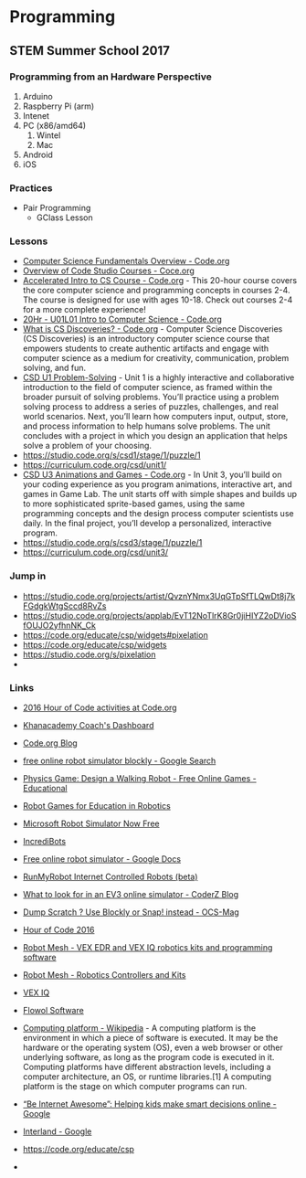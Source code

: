 # Programming
## STEM Summer School 2017
### Programming from an Hardware Perspective
1. Arduino
2. Raspberry Pi (arm)
3. Intenet
4. PC (x86/amd64)
   1. Wintel
   2. Mac
5. Android
6. iOS

### Practices
- Pair Programming
  - GClass Lesson
  
### Lessons
- [Computer Science Fundamentals Overview - Code.org](https://code.org/educate/curriculum/elementary-school)
- [Overview of Code Studio Courses - Coce.org](https://code.org/educate/curriculum/courses)
- [Accelerated Intro to CS Course - Code.org](https://studio.code.org/s/20-hour) - This 20-hour course covers the core computer science and programming concepts in courses 2-4. The course is designed for use with ages 10-18. Check out courses 2-4 for a more complete experience!
- [20Hr - U01L01 Intro to Computer Science - Code.org](https://studio.code.org/s/20-hour/stage/1/puzzle/1)
- [What is CS Discoveries? - Code.org](https://code.org/educate/csd) - Computer Science Discoveries (CS Discoveries) is an introductory computer science course that empowers students to create authentic artifacts and engage with computer science as a medium for creativity, communication, problem solving, and fun.
- [CSD U1 Problem-Solving](https://studio.code.org/s/csd1/) - Unit 1 is a highly interactive and collaborative introduction to the field of computer science, as framed within the broader pursuit of solving problems. You’ll practice using a problem solving process to address a series of puzzles, challenges, and real world scenarios. Next, you’ll learn how computers input, output, store, and process information to help humans solve problems. The unit concludes with a project in which you design an application that helps solve a problem of your choosing.
- https://studio.code.org/s/csd1/stage/1/puzzle/1
- https://curriculum.code.org/csd/unit1/
- [CSD U3 Animations and Games - Code.org](https://studio.code.org/s/csd3) - In Unit 3, you’ll build on your coding experience as you program animations, interactive art, and games in Game Lab. The unit starts off with simple shapes and builds up to more sophisticated sprite-based games, using the same programming concepts and the design process computer scientists use daily. In the final project, you’ll develop a personalized, interactive program.
- https://studio.code.org/s/csd3/stage/1/puzzle/1
- https://curriculum.code.org/csd/unit3/


### Jump in
- https://studio.code.org/projects/artist/QvznYNmx3UqGTpSfTLQwDt8j7kFGdgkWtgSccd8RvZs
- https://studio.code.org/projects/applab/EvT12NoTlrK8Gr0jiHIYZ2oDVioSfOUJO2yfhnNK_Ck
- https://code.org/educate/csp/widgets#pixelation
- https://code.org/educate/csp/widgets
- https://studio.code.org/s/pixelation
- 


### Links
- [2016 Hour of Code activities at Code.org](http://blog.janzeteachesit.net/2016/12/20161206-hour-of-code-2016.html)
- [Khanacademy Coach's Dashboard](https://www.khanacademy.org/coach/dashboard)
- [Code.org Blog](http://blog.code.org/archive)
- [free online robot simulator blockly - Google Search](https://www.google.ca/search?rlz=1C1CHBF_enCA700CA700&q=free+online+robot+simulator+blockly&spell=1&sa=X&ved=0ahUKEwjf6eeb6KfVAhXCh1QKHZG-CYYQvwUIJSgA&biw=1680&bih=954)
- [Physics Game: Design a Walking Robot - Free Online Games - Educational](http://skunksoup.com/2012/01/free-online-games/skill-chance/physics/rag-doll/walkinator-design-a-walking-robot)
- [Robot Games for Education in Robotics](http://www.opraus.com/robot-game/)
- [Microsoft Robot Simulator Now Free](http://aidreams.co.uk/forum/index.php?topic=3614.0)
- [IncrediBots](http://incredibots.com/)
- [Free online robot simulator - Google Docs](https://docs.google.com/document/d/1KznyJyCvteb8HX_hj5vMpdqQObALBPiPMRyMPFBu3pU/edit)
- [RunMyRobot Internet Controlled Robots \(beta\)](https://letsrobot.tv/blockly)
- [What to look for in an EV3 online simulator - CoderZ Blog](http://gocoderz.com/blog/ev3-online-simulator/)
- [Dump Scratch ? Use Blockly or Snap! instead - OCS-Mag](http://www.ocsmag.com/2016/07/12/dump-scratch-use-blockly-or-snap-instead/)
- [Hour of Code 2016](https://www.robotmesh.com/hoc2016)
- [Robot Mesh - VEX EDR and VEX IQ robotics kits and programming software](https://www.robotmesh.com/)
- [Robot Mesh - Robotics Controllers and Kits](https://www.robotmesh.com/studio/)
- [VEX IQ](https://www.robotmesh.com/vexiq/)
- [Flowol Software](https://www.robotmesh.com/flowol-software/)
- [Computing platform - Wikipedia](https://www.wikiwand.com/en/Computing_platform) - A computing platform is the environment in which a piece of software is executed. It may be the hardware or the operating system (OS), even a web browser or other underlying software, as long as the program code is executed in it. Computing platforms have different abstraction levels, including a computer architecture, an OS, or runtime libraries.[1] A computing platform is the stage on which computer programs can run.
- [“Be Internet Awesome”: Helping kids make smart decisions online - Google](https://www.blog.google/topics/families/be-internet-awesome-helping-kids-make-smart-decisions-online/)
- [Interland - Google](https://beinternetawesome.withgoogle.com/interland?utm_source=keword&utm_medium=blog-pr&utm_campaign=bia-blog-game)
- https://code.org/educate/csp

- [](https://beinternetawesome.withgoogle.com/resources?utm_source=keword&utm_medium=blog-pr&utm_campaign=bia-blog-curic)
